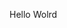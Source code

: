 Hello Wolrd







































































































































































































































































































































































































































































































































































































































































































































































































































































































































































































































































































































































































































































































































































































































































































































































































































































































































































































































































































































































































































































































































































































































































































































































































































































































































































































































































































































